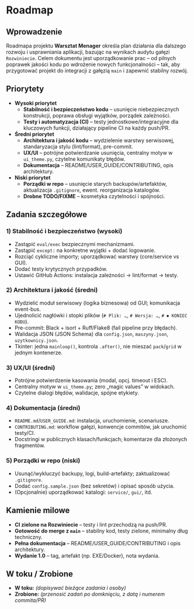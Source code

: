# Roadmap

## Wprowadzenie
Roadmapa projektu **Warsztat Menager** określa plan działania dla dalszego rozwoju i usprawniania aplikacji, bazując na wynikach audytu gałęzi `Rozwiniecie`. Celem dokumentu jest uporządkowanie prac – od pilnych poprawek jakości kodu po wdrożenie nowych funkcjonalności – tak, aby przygotować projekt do integracji z gałęzią `main` i zapewnić stabilny rozwój.

## Priorytety
- **Wysoki priorytet**
  - **Stabilność i bezpieczeństwo kodu** – usunięcie niebezpiecznych konstrukcji, poprawa obsługi wyjątków, porządek zależności.
  - **Testy i automatyzacja (CI)** – testy jednostkowe/integracyjne dla kluczowych funkcji, działający pipeline CI na każdy push/PR.
- **Średni priorytet**
  - **Architektura i jakość kodu** – wydzielenie warstwy serwisowej, standaryzacja stylu (lint/format), pre-commit.
  - **UX/UI** – potrójne potwierdzanie usunięcia, centralny motyw w `ui_theme.py`, czytelne komunikaty błędów.
  - **Dokumentacja** – README/USER_GUIDE/CONTRIBUTING, opis architektury.
- **Niski priorytet**
  - **Porządki w repo** – usunięcie starych backupów/artefaktów, aktualizacja `.gitignore`, ewent. reorganizacja katalogów.
  - **Drobne TODO/FIXME** – kosmetyka czytelności i spójności.

## Zadania szczegółowe

### 1) Stabilność i bezpieczeństwo (wysoki)
- Zastąpić `eval/exec` bezpiecznymi mechanizmami.
- Zastąpić `except:` na konkretne wyjątki + dodać logowanie.
- Rozciąć cykliczne importy; uporządkować warstwy (core/service vs GUI).
- Dodać testy krytycznych przypadków.
- Ustawić GitHub Actions: instalacja zależności → lint/format → testy.

### 2) Architektura i jakość (średni)
- Wydzielić moduł serwisowy (logika biznesowa) od GUI; komunikacja event-bus.
- Ujednolicić nagłówki i stopki plików (`# Plik: …`, `# Wersja: …`, `# ⏹ KONIEC KODU`).
- Pre-commit: Black + isort + Ruff/Flake8 (fail pipeline przy błędach).
- Walidacja JSON (JSON Schema) dla `config.json`, `maszyny.json`, `uzytkownicy.json`.
- Tkinter: jedna `mainloop()`, kontrola `.after()`, nie mieszać `pack`/`grid` w jednym kontenerze.

### 3) UX/UI (średni)
- Potrójne potwierdzenie kasowania (modal, opcj. timeout i ESC).
- Centralny motyw w `ui_theme.py`; zero „magic values” w widokach.
- Czytelne dialogi błędów, walidacje, spójne etykiety.

### 4) Dokumentacja (średni)
- `README.md`/`USER_GUIDE.md`: instalacja, uruchomienie, scenariusze.
- `CONTRIBUTING.md`: workflow gałęzi, konwencje commitów, jak uruchomić testy/CI.
- Docstringi w publicznych klasach/funkcjach; komentarze dla złożonych fragmentów.

### 5) Porządki w repo (niski)
- Usunąć/wykluczyć backupy, logi, build-artefakty; zaktualizować `.gitignore`.
- Dodać `config.sample.json` (bez sekretów) i opisać sposób użycia.
- (Opcjonalnie) uporządkować katalogi: `service/`, `gui/`, itd.

## Kamienie milowe
- **CI zielone na Rozwiniecie** – testy i lint przechodzą na push/PR.
- **Gotowość do merge z `main`** – stabilny kod, testy zielone, minimalny dług techniczny.
- **Pełna dokumentacja** – README/USER_GUIDE/CONTRIBUTING i opis architektury.
- **Wydanie 1.0** – tag, artefakt (np. EXE/Docker), nota wydania.

## W toku / Zrobione
- **W toku:** _(dopisywać bieżące zadania i osoby)_
- **Zrobione:** _(przenosić zadań po domknięciu, z datą i numerem commita/PR)_
